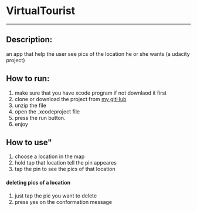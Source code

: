 # VirtualTourist
_______________

## Description:
an app that help the user see pics of the location he or she wants (a udacity project)


## How to run: 
1. make sure that you have xcode program if not downlaod it first
2. clone or download  the project from [my gitHub](https://github.com/ManarAST/VirtualTourist)
3. unzip the file 
4. open the .xcodeproject file
5. press the run button.
6. enjoy


## How to use" 
1. choose a location in the map
2. hold tap that location tell the pin appeares
3. tap the pin to see the pics of that location

#### deleting pics of a location 
1. just tap the pic you want to delete 
2. press yes on the conformation message 
